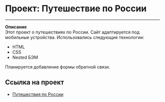 # Проект: Путешествие по России
---------
**Описание**  
Этот проект о путешествиях по России. Сайт адаптируется под мобильные устройства.
Использовались следующие технологии:
* HTML
* CSS
* Nested БЭМ

Планируется добавление формы обратной связи.
## Ссылка на проект
* [Путешествия по России](https://lesjok.github.io/russian-travel/)
